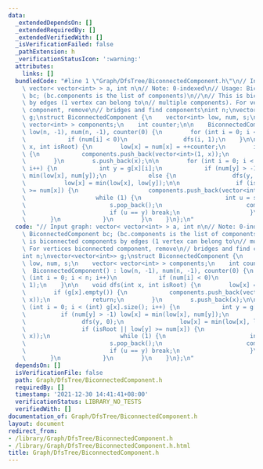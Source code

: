 ```yaml
---
data:
  _extendedDependsOn: []
  _extendedRequiredBy: []
  _extendedVerifiedWith: []
  _isVerificationFailed: false
  _pathExtension: h
  _verificationStatusIcon: ':warning:'
  attributes:
    links: []
  bundledCode: "#line 1 \"Graph/DfsTree/BiconnectedComponent.h\"\n// Input graph:\
    \ vector< vector<int> > a, int n\n// Note: 0-indexed\n// Usage: BiconnectedComponent\
    \ bc; (bc.components is the list of components)\n//\n// This is biconnected components\
    \ by edges (1 vertex can belong to\n// multiple components). For vertices biconnected\
    \ component, remove\n// bridges and find components\nint n;\nvector<vector<int>>\
    \ g;\nstruct BiconnectedComponent {\n    vector<int> low, num, s;\n    vector<\
    \ vector<int> > components;\n    int counter;\n\n    BiconnectedComponent() :\
    \ low(n, -1), num(n, -1), counter(0) {\n        for (int i = 0; i < n; i++)\n\
    \            if (num[i] < 0)\n                dfs(i, 1);\n    }\n\n    void dfs(int\
    \ x, int isRoot) {\n        low[x] = num[x] = ++counter;\n        if (g[x].empty())\
    \ {\n            components.push_back(vector<int>(1, x));\n            return;\n\
    \        }\n        s.push_back(x);\n\n        for (int i = 0; i < (int) g[x].size();\
    \ i++) {\n            int y = g[x][i];\n            if (num[y] > -1) low[x] =\
    \ min(low[x], num[y]);\n            else {\n                dfs(y, 0);\n     \
    \           low[x] = min(low[x], low[y]);\n\n                if (isRoot || low[y]\
    \ >= num[x]) {\n                    components.push_back(vector<int>(1, x));\n\
    \                    while (1) {\n                        int u = s.back();\n\
    \                        s.pop_back();\n                        components.back().push_back(u);\n\
    \                        if (u == y) break;\n                    }\n         \
    \       }\n            }\n        }\n    }\n};\n"
  code: "// Input graph: vector< vector<int> > a, int n\n// Note: 0-indexed\n// Usage:\
    \ BiconnectedComponent bc; (bc.components is the list of components)\n//\n// This\
    \ is biconnected components by edges (1 vertex can belong to\n// multiple components).\
    \ For vertices biconnected component, remove\n// bridges and find components\n\
    int n;\nvector<vector<int>> g;\nstruct BiconnectedComponent {\n    vector<int>\
    \ low, num, s;\n    vector< vector<int> > components;\n    int counter;\n\n  \
    \  BiconnectedComponent() : low(n, -1), num(n, -1), counter(0) {\n        for\
    \ (int i = 0; i < n; i++)\n            if (num[i] < 0)\n                dfs(i,\
    \ 1);\n    }\n\n    void dfs(int x, int isRoot) {\n        low[x] = num[x] = ++counter;\n\
    \        if (g[x].empty()) {\n            components.push_back(vector<int>(1,\
    \ x));\n            return;\n        }\n        s.push_back(x);\n\n        for\
    \ (int i = 0; i < (int) g[x].size(); i++) {\n            int y = g[x][i];\n  \
    \          if (num[y] > -1) low[x] = min(low[x], num[y]);\n            else {\n\
    \                dfs(y, 0);\n                low[x] = min(low[x], low[y]);\n\n\
    \                if (isRoot || low[y] >= num[x]) {\n                    components.push_back(vector<int>(1,\
    \ x));\n                    while (1) {\n                        int u = s.back();\n\
    \                        s.pop_back();\n                        components.back().push_back(u);\n\
    \                        if (u == y) break;\n                    }\n         \
    \       }\n            }\n        }\n    }\n};\n"
  dependsOn: []
  isVerificationFile: false
  path: Graph/DfsTree/BiconnectedComponent.h
  requiredBy: []
  timestamp: '2021-12-30 14:41:41+08:00'
  verificationStatus: LIBRARY_NO_TESTS
  verifiedWith: []
documentation_of: Graph/DfsTree/BiconnectedComponent.h
layout: document
redirect_from:
- /library/Graph/DfsTree/BiconnectedComponent.h
- /library/Graph/DfsTree/BiconnectedComponent.h.html
title: Graph/DfsTree/BiconnectedComponent.h
---
```


